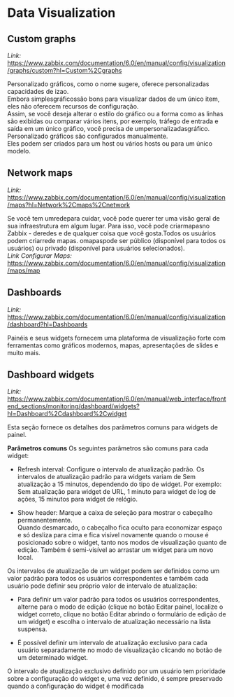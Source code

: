 # **Data Visualization**<br>

## **Custom graphs**<br>
   *Link:* https://www.zabbix.com/documentation/6.0/en/manual/config/visualization/graphs/custom?hl=Custom%2Cgraphs<br>

   Personalizado gráficos, como o nome sugere, oferece personalizadas capacidades de izao.<br>
   Embora simplesgráficossão bons para visualizar dados de um único item, eles não oferecem recursos de configuração.<br>
   Assim, se você deseja alterar o estilo do gráfico ou a forma como as linhas são exibidas ou comparar vários itens, por exemplo, tráfego de entrada e saída em um único gráfico, você precisa de umpersonalizadasgráfico.<br>
   Personalizado gráficos são configurados manualmente.<br>
   Eles podem ser criados para um host ou vários hosts ou para um único modelo.

## **Network maps**<br>
   *Link:* https://www.zabbix.com/documentation/6.0/en/manual/config/visualization/maps?hl=Network%2Cmaps%2Cnetwork<br>

   Se você tem umredepara cuidar, você pode querer ter uma visão geral de sua infraestrutura em algum lugar. Para isso, você pode criarmapasno Zabbix - deredes e de qualquer coisa que você gosta.Todos os usuários podem criarrede mapas. omapaspode ser público (disponível para todos os usuários) ou privado (disponível para usuários selecionados).<br>
   *Link Configurar Maps:* https://www.zabbix.com/documentation/6.0/en/manual/config/visualization/maps/map<br>

## **Dashboards**<br>
   *Link:* https://www.zabbix.com/documentation/6.0/en/manual/config/visualization/dashboard?hl=Dashboards<br>

   Painéis e seus widgets fornecem uma plataforma de visualização forte com ferramentas como gráficos modernos, mapas, apresentações de slides e muito mais.

## **Dashboard widgets**<br>
   *Link:* https://www.zabbix.com/documentation/6.0/en/manual/web_interface/frontend_sections/monitoring/dashboard/widgets?hl=Dashboard%2Cdashboard%2Cwidget<br>

   Esta seção fornece os detalhes dos parâmetros comuns para widgets de painel.<br>

   **Parâmetros comuns** 
     Os seguintes parâmetros são comuns para cada widget:<br>
      
   - Refresh interval: Configure o intervalo de atualização padrão. Os intervalos de atualização padrão para widgets variam de Sem atualização a 15 minutos, dependendo do tipo de widget. Por exemplo: Sem atualização para widget de URL, 1 minuto para widget de log de ações, 15 minutos para widget de relógio.<br>

   - Show header: Marque a caixa de seleção para mostrar o cabeçalho permanentemente.<br>
     Quando desmarcado, o cabeçalho fica oculto para economizar espaço e só desliza para cima e fica visível novamente quando o mouse é posicionado sobre o widget, tanto nos modos de visualização quanto de edição. Também é semi-visível ao arrastar um widget para um novo local.<br>

   Os intervalos de atualização de um widget podem ser definidos como um valor padrão para todos os usuários correspondentes e também cada usuário pode definir seu próprio valor de intervalo de atualização:<br>

   - Para definir um valor padrão para todos os usuários correspondentes, alterne para o modo de edição (clique no botão Editar painel, localize o widget correto, clique no botão Editar abrindo o formulário de edição de um widget) e escolha o intervalo de atualização necessário na lista suspensa.<br>

   - É possível definir um intervalo de atualização exclusivo para cada usuário separadamente no modo de visualização clicando no botão de um determinado widget.<br>

   O intervalo de atualização exclusivo definido por um usuário tem prioridade sobre a configuração do widget e, uma vez definido, é sempre preservado quando a configuração do widget é modificada<br>
